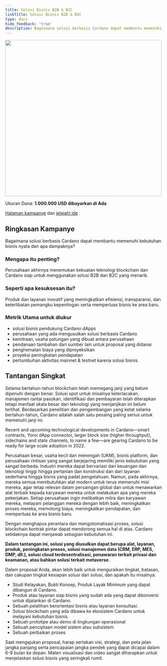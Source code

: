 ```yaml
---
title: Solusi Bisnis B2B & B2C
linkTitle: Solusi Bisnis B2B & B2C
type: docs
hide_feedback: 'true'
description: Bagaimana solusi berbasis Cardano dapat membantu memenuhi kebutuhan bisnis nyata dan apa dampaknya?
---
```


<img src="https://cardano.ideascale.com/community-library/accounts/93/936143/Public/13-Business-Solutions-B2B--B2C-7b4b0f.png" style="width:500px;height500px">

Ukuran Dana: **1.000.000 USD dibayarkan di Ada**

[Halaman kampanye](https://cardano.ideascale.com/c/idea/382660) dan [jelajahi ide](https://cardano.ideascale.com/c/campaigns/26445/stage/all/ideas/unspecified) .

## Ringkasan Kampanye

Bagaimana solusi berbasis Cardano dapat membantu memenuhi kebutuhan bisnis nyata dan apa dampaknya?

### Mengapa itu penting?

Perusahaan akhirnya menemukan kekuatan teknologi blockchain dan Cardano siap untuk menggunakan solusi B2B dan B2C yang menarik.

### Seperti apa kesuksesan itu?

Produk dan layanan inovatif yang meningkatkan efisiensi, transparansi, dan keterlibatan pemangku kepentingan serta memperluas bisnis ke area baru.

### Metrik Utama untuk diukur

- solusi bisnis pendukung Cardano dApps
- perusahaan yang ada mengusulkan solusi berbasis Cardano
- kemitraan, usaha patungan yang dibuat antara perusahaan
- pendanaan tambahan dari sumber lain untuk proposal yang didanai
- penghematan biaya yang diproyeksikan
- proyeksi peningkatan pendapatan
- pertumbuhan aktivitas mainnet &amp; testnet karena solusi bisnis

## Tantangan Singkat

Selama bertahun-tahun blockchain telah memegang janji yang belum dipenuhi dengan benar. Solusi spot untuk misalnya keterlacakan, manajemen rantai pasokan, identifikasi dan pembayaran telah diterapkan tetapi manfaat skala besar dari teknologi yang menjanjikan ini belum terlihat. Berdasarkan penelitian dan pengembangan yang ketat selama bertahun-tahun, Cardano adalah salah satu pesaing paling serius untuk memenuhi janji ini.

Recent and upcoming technological developments in Cardano—smart contracts, Yoroi dApp connector, larger block size (higher throughput), sidechains and state channels, to name a few—are gearing Cardano to be ready for large scale adoption in 2022.

Perusahaan besar, usaha kecil dan menengah (UKM), bisnis platform, dan perusahaan rintisan yang sangat berjejaring memiliki jenis kebutuhan yang sangat berbeda. Industri mereka dapat bervariasi dari keuangan dan teknologi tinggi hingga pertanian dan konstruksi dan dari layanan sederhana hingga bisnis yang padat pengetahuan. Namun, pada akhirnya, mereka semua membutuhkan alat modern untuk terus memenuhi misi mereka, agar tetap relevan dalam persaingan global dan untuk menawarkan alat terbaik kepada karyawan mereka untuk melakukan apa yang mereka pekerjakan. Setiap perusahaan ingin melibatkan mitra dan karyawan mereka, melayani pelanggan mereka dengan lebih baik, meningkatkan proses mereka, memotong biaya, meningkatkan pendapatan, dan memperluas ke area bisnis baru.

Dengan menghapus perantara dan mengotomatisasi proses, solusi blockchain kontrak pintar dapat mendorong semua hal di atas. Cardano setidaknya dapat menjawab sebagian kebutuhan ini.

**Dalam tantangan ini, solusi yang diusulkan dapat berupa alat, layanan, produk, peningkatan proses, solusi manajemen data (CRM, ERP, MES, DMP, dll.), solusi cloud terdesentralisasi, penawaran terkait privasi dan keamanan, atau bahkan solusi terkait metaverse.**

Dalam proposal Anda, akan lebih baik untuk menguraikan tingkat, batasan, dan cakupan tingkat kesiapan solusi dari solusi, dan apakah itu misalnya:

- Studi Kelayakan, Bukti Konsep, Produk Layak Minimum yang dapat dibangun di Cardano.
- Produk atau layanan siap bisnis yang sudah ada yang dapat dikonversi untuk dijalankan di Cardano.
- Sebuah pelatihan berorientasi bisnis atau layanan konsultasi.
- Solusi blockchain yang ada dibawa ke ekosistem Cardano untuk melayani kebutuhan bisnis.
- Sebuah prototipe atau demo di lingkungan operasional
- Sebuah penciptaan model sistem atau subsistem
- Sebuah perbaikan proses

Saat mengajukan proposal, harap sertakan visi, strategi, dan peta jalan jangka panjang serta pencapaian jangka pendek yang dapat dicapai dalam 6-9 bulan ke depan. Materi visualisasi dan video sangat diharapkan untuk menjelaskan solusi bisnis yang seringkali rumit.
